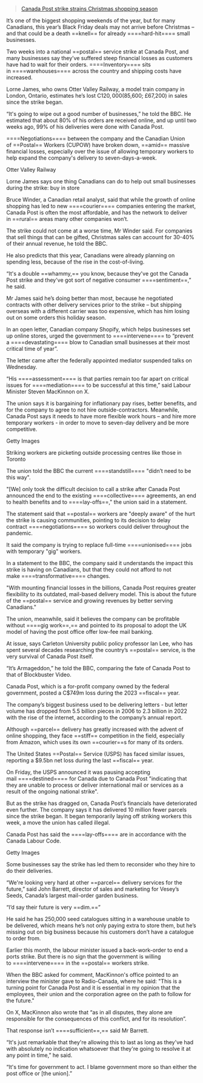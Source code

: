 > [Canada Post strike strains Christmas shopping season](https://www.bbc.com/news/articles/ce3y9306qdyo)

It’s one of the biggest shopping weekends of the year, but for many Canadians, this year’s Black Friday deals may not arrive before Christmas – and that could be a death ==knell== for already ====hard-hit==== small businesses.

Two weeks into a national ==postal== service strike at Canada Post, and many businesses say they’ve suffered steep financial losses as customers have had to wait for their orders. ====Inventory==== sits in ====warehouses==== across the country and shipping costs have increased.

Lorne James, who owns Otter Valley Railway, a model train company in London, Ontario, estimates he’s lost C$120,000 ($85,600; £67,200) in sales since the strike began.

“It's going to wipe out a good number of businesses,” he told the BBC. He estimated that about 80% of his orders are received online, and up until two weeks ago, 99% of his deliveries were done with Canada Post.

====Negotiations==== between the company and the Canadian Union of ==Postal== Workers (CUPOW) have broken down, ==amid== massive financial losses, especially over the issue of allowing temporary workers to help expand the company's delivery to seven-days-a-week.

Otter Valley Railway

Lorne James says one thing Canadians can do to help out small businesses during the strike: buy in store

Bruce Winder, a Canadian retail analyst, said that while the growth of online shopping has led to new ====courier==== companies entering the market, Canada Post is often the most affordable, and has the network to deliver in ==rural== areas many other companies won’t.

The strike could not come at a worse time, Mr Winder said. For companies that sell things that can be gifted, Christmas sales can account for 30-40% of their annual revenue, he told the BBC.

He also predicts that this year, Canadians were already planning on spending less, because of the rise in the cost-of-living.

“It's a double ==whammy,== you know, because they've got the Canada Post strike and they've got sort of negative consumer ====sentiment==,” he said.

Mr James said he’s doing better than most, because he negotiated contracts with other delivery services prior to the strike – but shipping overseas with a different carrier was too expensive, which has him losing out on some orders this holiday season.

In an open letter, Canadian company Shopify, which helps businesses set up online stores, urged the government to ====intervene==== to “prevent a ====devastating==== blow to Canadian small businesses at their most critical time of year”.

The letter came after the federally appointed mediator suspended talks on Wednesday.

“His ====assessment==== is that parties remain too far apart on critical issues for ====mediation==== to be successful at this time,” said Labour Minister Steven MacKinnon on X.

The union says it is bargaining for inflationary pay rises, better benefits, and for the company to agree to not hire outside-contractors. Meanwhile, Canada Post says it needs to have more flexible work hours – and hire more temporary workers - in order to move to seven-day delivery and be more competitive.

Getty Images

Striking workers are picketing outside processing centres like those in Toronto

The union told the BBC the current ====standstill==== "didn’t need to be this way".

"[We] only took the difficult decision to call a strike after Canada Post announced the end to the existing ====collective==== agreements, an end to health benefits and to ====lay-offs==," the union said in a statement.

The statement said that ==postal== workers are "deeply aware" of the hurt the strike is causing communities, pointing to its decision to delay contract ====negotiations==== so workers could deliver throughout the pandemic.

It said the company is trying to replace full-time ====unionised==== jobs with temporary "gig" workers.

In a statement to the BBC, the company said it understands the impact this strike is having on Canadians, but that they could not afford to not make ====transformative==== changes.

"With mounting financial losses in the billions, Canada Post requires greater flexibility to its outdated, mail-based delivery model. This is about the future of the ==postal== service and growing revenues by better serving Canadians."

The union, meanwhile, said it believes the company can be profitable without ====gig work==,== and pointed to its proposal to adopt the UK model of having the post office offer low-fee mail banking.

At issue, says Carleton University public policy professor Ian Lee, who has spent several decades researching the country’s ==postal== service, is the very survival of Canada Post itself.

“It’s Armageddon,” he told the BBC, comparing the fate of Canada Post to that of Blockbuster Video.

Canada Post, which is a for-profit company owned by the federal government, posted a C$749m loss during the 2023 ==fiscal== year.

The company’s biggest business used to be delivering letters - but letter volume has dropped from 5.5 billion pieces in 2006 to 2.3 billion in 2022 with the rise of the internet, according to the company’s annual report.

Although ==parcel== delivery has greatly increased with the advent of online shopping, they face ==stiff== competition in the field, especially from Amazon, which uses its own ==courier==s for many of its orders.

The United States ==Postal== Service (USPS) has faced similar issues, reporting a $9.5bn net loss during the last ==fiscal== year.

On Friday, the USPS announced it was pausing accepting mail ====destined==== for Canada due to Canada Post "indicating that they are unable to process or deliver international mail or services as a result of the ongoing national strike".

But as the strike has dragged on, Canada Post’s financials have deteriorated even further. The company says it has delivered 10 million fewer parcels since the strike began. It began temporarily laying off striking workers this week, a move the union has called illegal.

Canada Post has said the ====lay-offs==== are in accordance with the Canada Labour Code.

Getty Images

Some businesses say the strike has led them to reconsider who they hire to do their deliveries.

“We're looking very hard at other ==parcel== delivery services for the future,” said John Barrett, director of sales and marketing for Vesey’s Seeds, Canada’s largest mail-order garden business.

“I’d say their future is very ==dim.==”

He said he has 250,000 seed catalogues sitting in a warehouse unable to be delivered, which means he’s not only paying extra to store them, but he’s missing out on big business because his customers don’t have a catalogue to order from.

Earlier this month, the labour minister issued a back-work-order to end a ports strike. But there is no sign that the government is willing to ====intervene==== in the ==postal== workers strike.

When the BBC asked for comment, MacKinnon's office pointed to an interview the minister gave to Radio-Canada, where he said: "This is a turning point for Canada Post and it is essential in my opinion that the employees, their union and the corporation agree on the path to follow for the future."

On X, MacKinnon also wrote that “as in all disputes, they alone are responsible for the consequences of this conflict, and for its resolution”.

That response isn’t ====sufficient==,== said Mr Barrett.

“It's just remarkable that they're allowing this to last as long as they've had with absolutely no indication whatsoever that they're going to resolve it at any point in time,” he said.

“It's time for government to act. I blame government more so than either the post office or [the union].”